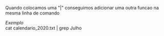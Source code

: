 Quando colocamos uma "|" conseguimos adicionar uma outra funcao na mesma linha de comando

_Exemplo_ 
<br/>cat calendario_2020.txt | grep Julho
